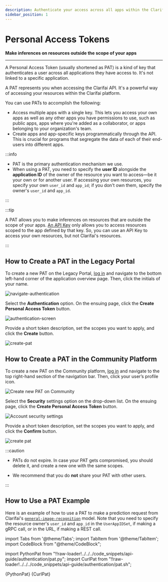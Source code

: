 ```yaml
---
description: Authenticate your access across all apps within the Clarifai platform. 
sidebar_position: 1
---
```


# Personal Access Tokens

**Make inferences on resources outside the scope of your apps**
<hr />

A Personal Access Token \(usually shortened as PAT\) is a kind of key that authenticates a user across all applications they have access to. It's not linked to a specific application.

A PAT represents you when accessing the Clarifai API. It's a powerful way of accessing your resources within the Clarifai platform. 

You can use PATs to accomplish the following:

- Access multiple apps with a single key. This lets you access your own apps as well as any other apps you have permissions to use, such as public apps, apps where you're added as a collaborator, or apps belonging to your organization's team.
- Create apps and app-specific keys programmatically through the API. This is crucial for programs that segregate the data of each of their end-users into different apps.


:::info

- PAT is the primary authentication mechanism we use.  
- When using a PAT, you need to specify the **user ID** alongside the **application ID** of the owner of the resource you want to access—be it your own or for another user. If accessing your own resources, you specify your own `user_id` and `app_id`; if you don't own them, specify the owner's `user_id` and `app_id`. 

:::

:::tip

A PAT allows you to make inferences on resources that are outside the scope of your apps. [An API Key](https://docs.clarifai.com/clarifai-basics/authentication/app-specific-api-keys) only allows you to access resources scoped to the app defined by that key. So, you can use an API Key to access your own resources, but not Clarifai's resources. 

:::

## How to Create a PAT in the Legacy Portal

To create a new PAT on the Legacy Portal, [log in](https://portal.clarifai.com/login) and navigate to the bottom left-hand corner of the application overview page. Then, click  the initials of your name.

![navigate-authentication](/img/navigate_authentication.jpg)

Select the **Authentication** option. On the ensuing page, click the **Create Personal Access Token** button.

![authentication-screen](/img/authentication_screen.jpg)

Provide a short token description, set the scopes you want to apply, and click the **Create** button.

![create-pat](/img/create_pat.jpg)

## How to Create a PAT in the Community Platform

To create a new PAT on the Community platform, [log in](https://clarifai.com/login) and navigate to the top right-hand section of the navigation bar. Then, click your user’s profile icon.

![Create new PAT on Community](/img/others/create_pat_community.png)

Select the **Security** settings option on the drop-down list. On the ensuing page, click the **Create Personal Access Token** button.  

![Account security settings](/img/others/account_security_settings.png)

Provide a short token description, set the scopes you want to apply, and click the **Confirm** button.

![create pat](/img/others/pat_dialog_box.png)

:::caution

- PATs do not expire. In case your PAT gets compromised, you should delete it, and create a new one with the same scopes.

- We recommend that you do **not** share your PAT with other users.

:::

## How to Use a PAT Example

Here is an example of how to use a PAT to make a prediction request from Clarifai's [`general-image-recognition`](https://clarifai.com/clarifai/main/models/general-image-recognition) model. Note that you need to specify the resource owner's `user_id` and `app_id` in the `UserAppIDSet`, if making a gRPC call, or in the URL, if making a REST call. 

import Tabs from '@theme/Tabs';
import TabItem from '@theme/TabItem';
import CodeBlock from "@theme/CodeBlock";

import PythonPat from "!!raw-loader!../../../code_snippets/api-guide/authentication/pat.py";
import CurlPat from "!!raw-loader!../../../code_snippets/api-guide/authentication/pat.sh";

<Tabs>
<TabItem value="python" label="Python">
     <CodeBlock className="language-python">{PythonPat}</CodeBlock>
</TabItem>

<TabItem value="curl" label="cURL">
    <CodeBlock className="language-bash">{CurlPat}</CodeBlock>
</TabItem>
</Tabs>